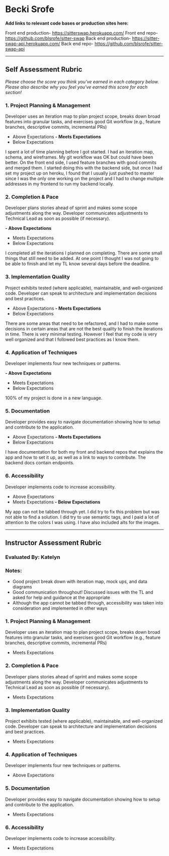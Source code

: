 # Becki Srofe

**Add links to relevant code bases or production sites here:**

Front end production- https://sitterswap.herokuapp.com/
Front end repo- https://github.com/blsrofe/sitter-swap
Back end production- https://sitter-swap-api.herokuapp.com/
Back end repo- https://github.com/blsrofe/sitter-swap-api

---------------

Self Assessment Rubric
------------

_Please choose the score you think you've earned in each category below. Please also describe why you feel you've earned this score for each section!_

### 1. Project Planning & Management

Developer uses an iteration map to plan project scope, breaks down broad features into granular tasks, and exercises good Git workflow (e.g., feature branches, descriptive commits, incremental PRs)

- Above Expectations
**- Meets Expectations**
- Below Expectations

I spent a lot of time planning before I got started. I had an iteration map, schema, and wireframes. My git workflow was OK but could have been better. On the front end side, I used feature branches with good commits and merged them. I started doing this with the backend side, but once I had set my project up on heroku, I found that I usually just pushed to master since I was the only one working on the project and I had to change multiple addresses in my frontend to run my backend locally.

### 2. Completion & Pace

Developer plans stories ahead of sprint and makes some scope adjustments along the way. Developer communicates adjustments to Technical Lead as soon as possible (if necessary).

**- Above Expectations**
- Meets Expectations
- Below Expectations

I completed all the iterations I planned on completing. There are some small things that still need to be added. At one point I thought I was not going to be able to finish and let my TL know several days before the deadline.

### 3. Implementation Quality

Project exhibits tested (where applicable), maintainable, and well-organized code. Developer can speak to architecture and implementation decisions and best practices.

- Above Expectations
**- Meets Expectations**
- Below Expectations

There are some areas that need to be refactored, and I had to make some decisions in certain areas that are not the best quality to finish the iterations in time. There is very minimal testing. However I feel that my code is very well organized and that I followed best practices as I know them.

### 4. Application of Techniques

Developer implements four new techniques or patterns.

**- Above Expectations**
- Meets Expectations
- Below Expectations

100% of my project is done in a new language.

### 5. Documentation

Developer provides easy to navigate documentation showing how to setup and contribute to the application.

- Above Expectations
**- Meets Expectations**
- Below Expectations

I have documentation for both my front and backend repos that explains the app and how to set it up, as well as a link to ways to contribute. The backend docs contain endpoints.

### 6. Accessibility

Developer implements code to increase accessibility.

- Above Expectations
- Meets Expectations
**- Below Expectations**

My app can not be tabbed through yet. I did try to fix this problem but was not able to find a solution. I did try to use semantic tags, and I paid a lot of attention to the colors I was using. I have also included alts for the images.


---------------


Instructor Assessment Rubric
------------

### Evaluated By: Katelyn

### Notes:

- Good project break down with iteration map, mock ups, and data diagrams
- Good communication throughout! Discussed issues with the TL and asked for help and guidance at the appropriate 
- Although the app cannot be tabbed through, accessibility was taken into consideration and implemented in other ways

### 1. Project Planning & Management

Developer uses an iteration map to plan project scope, breaks down broad features into granular tasks, and exercises good Git workflow (e.g., feature branches, descriptive commits, incremental PRs)

- Meets Expectations

### 2. Completion & Pace

Developer plans stories ahead of sprint and makes some scope adjustments along the way. Developer communicates adjustments to Technical Lead as soon as possible (if necessary).

- Meets Expectations

### 3. Implementation Quality

Project exhibits tested (where applicable), maintainable, and well-organized code. Developer can speak to architecture and implementation decisions and best practices.

- Meets Expectations

### 4. Application of Techniques

Developer implements four new techniques or patterns.

- Above Expectations

### 5. Documentation

Developer provides easy to navigate documentation showing how to setup and contribute to the application.

- Meets Expectations

### 6. Accessibility

Developer implements code to increase accessibility.

- Meets Expectations
